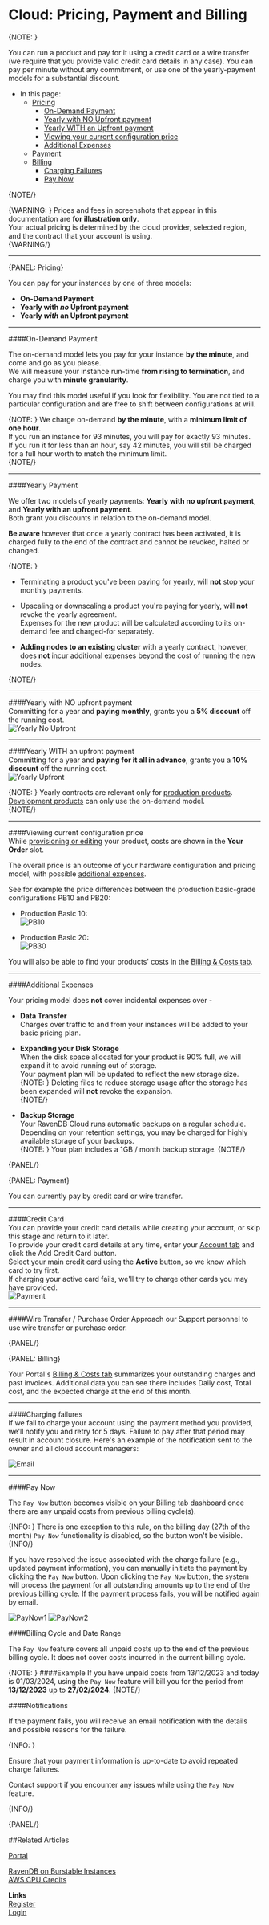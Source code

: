 # Cloud: Pricing, Payment and Billing

{NOTE: }

You can run a product and pay for it using a credit card or a wire transfer (we require that you provide valid credit card 
details in any case). You can pay per minute without any commitment, or use one of the yearly-payment models for a substantial discount.  

* In this page:  
  * [Pricing](../cloud/cloud-pricing-payment-billing#pricing)  
     - [On-Demand Payment](../cloud/cloud-pricing-payment-billing#on-demand-payment)  
     - [Yearly with NO Upfront payment](../cloud/cloud-pricing-payment-billing#yearly-with-no-upfront-payment)  
     - [Yearly WITH an Upfront payment](../cloud/cloud-pricing-payment-billing#yearly-with-an-upfront-payment)  
     - [Viewing your current configuration price](../cloud/cloud-pricing-payment-billing#viewing-current-configuration-price)  
     - [Additional Expenses](../cloud/cloud-pricing-payment-billing#additional-expenses)  
  * [Payment](../cloud/cloud-pricing-payment-billing#payment)  
  * [Billing](../cloud/cloud-pricing-payment-billing#billing)  
    - [Charging Failures](../cloud/cloud-pricing-payment-billing#charging-failures)  
    - [Pay Now](../cloud/cloud-pricing-payment-billing#pay-now)  

{NOTE/}

{WARNING: }
Prices and fees in screenshots that appear in this documentation are **for illustration only**.  
Your actual pricing is determined by the cloud provider, selected region, and the contract that your account is using.  
{WARNING/}

---

{PANEL: Pricing}

You can pay for your instances by one of three models:  

* **On-Demand Payment**  
* **Yearly with _no_ Upfront payment**  
* **Yearly _with_ an Upfront payment**  

---

####On-Demand Payment  

The on-demand model lets you pay for your instance **by the minute**, and come and go as you please.  
We will measure your instance run-time **from rising to termination**, and charge you with **minute granularity**.  

You may find this model useful if you look for flexibility.  You are not tied to a particular configuration 
and are free to shift between configurations at will. 

{NOTE: }
We charge on-demand **by the minute**, with a **minimum limit of one hour**.  
If you run an instance for 93 minutes, you will pay for exactly 93 minutes.  
If you run it for less than an hour, say 42 minutes, you will still be charged for a full hour worth to match the minimum limit.  
{NOTE/}

---

####Yearly Payment  

We offer two models of yearly payments: **Yearly with no upfront payment**, and **Yearly with an upfront payment**.  
Both grant you discounts in relation to the on-demand model.  

**Be aware** however that once a yearly contract has been activated, it is charged fully to the end of the contract 
and cannot be revoked, halted or changed.  

{NOTE: }

* Terminating a product you've been paying for yearly, will **not** stop your monthly payments.  
  
* Upscaling or downscaling a product you're paying for yearly, will **not** revoke the yearly agreement.  
  Expenses for the new product will be calculated according to its on-demand fee and charged-for separately.  

* **Adding nodes to an existing cluster** with a yearly contract, however, does **not** incur additional expenses 
  beyond the cost of running the new nodes.  

{NOTE/}

---

####Yearly with NO upfront payment  
Committing for a year and **paying monthly**, grants you a **5% discount** off the running cost.  
![Yearly No Upfront](images/pricing-003-payment-models-yearly-no-upfront.png "Yearly No Upfront")

---

####Yearly WITH an upfront payment  
Committing for a year and **paying for it all in advance**, grants you a **10% discount** off the running cost.  
![Yearly Upfront](images/pricing-004-payment-models-yearly-upfront.png "Yearly Upfront")

{NOTE: }
Yearly contracts are relevant only for [production products](../cloud/cloud-instances#a-production-cloud-cluster).  
[Development products](../cloud/cloud-instances#a-development-cloud-server) can only use the on-demand model.  
{NOTE/}

---

####Viewing current configuration price  
While [provisioning or editing](../cloud/portal/cloud-portal-products-tab) your product, 
costs are shown in the **Your Order** slot.  

The overall price is an outcome of your hardware configuration and pricing model, 
with possible [additional expenses](../cloud/cloud-pricing-payment-billing#additional-expenses).  

See for example the price differences between the production basic-grade configurations PB10 and PB20:  

* Production Basic 10:  
  ![PB10](images/pricing-001-PB10.png "PB10")  

* Production Basic 20:  
  ![PB30](images/pricing-001-PB30.png "PB30")  
  
You will also be able to find your products' costs in the [Billing & Costs tab](../cloud/portal/cloud-portal-billing-tab).  

---

####Additional Expenses

Your pricing model does **not** cover incidental expenses over -  

* **Data Transfer**  
  Charges over traffic to and from your instances will be added to your basic pricing plan.  

* **Expanding your Disk Storage**  
  When the disk space allocated for your product is 90% full, we will expand it to avoid running out of storage.  
  Your payment plan will be updated to reflect the new storage size.  
    {NOTE: }
     Deleting files to reduce storage usage after the storage has been expanded will **not** revoke the expansion.  
    {NOTE/}

* **Backup Storage**  
  Your RavenDB Cloud runs automatic backups on a regular schedule.  
  Depending on your retention settings, you may be charged for highly available storage of your backups.  
    {NOTE: }
     Your plan includes a 1GB / month backup storage. 
    {NOTE/}

{PANEL/}

{PANEL: Payment}

You can currently pay by credit card or wire transfer.  

---

####Credit Card  
You can provide your credit card details while creating your account, or skip this stage and return to it later.  
To provide your credit card details at any time, enter your [Account tab](../cloud/portal/cloud-portal-account-tab) 
and click the Add Credit Card button.  
Select your main credit card using the **Active** button, so we know which card to try first.  
If charging your active card fails, we'll try to charge other cards you may have provided.  
![Payment](images/payment.png "Payment")

---

####Wire Transfer / Purchase Order
Approach our Support personnel to use wire transfer or purchase order.

{PANEL/}

{PANEL: Billing}

Your Portal's [Billing & Costs tab](../cloud/portal/cloud-portal-billing-tab) summarizes your 
outstanding charges and past invoices. Additional data you can see there includes Daily cost, Total 
cost, and the expected charge at the end of this month.  

---

####Charging failures  
If we fail to charge your account using the payment method you provided, we'll notify
you and retry for 5 days. Failure to pay after that period may result in account closure.
Here's an example of the notification sent to the owner and all cloud account managers:

![Email](images/known-payment-failure-email.png)

---

####Pay Now 

The `Pay Now` button becomes visible on your Billing tab dashboard once there are any unpaid costs from previous billing cycle(s).

{INFO: }
There is one exception to this rule, on the billing day (27th of the month) `Pay Now` functionality is disabled, so the button won't be visible.
{INFO/}

If you have resolved the issue associated with the charge failure (e.g., updated payment information), you can manually initiate the payment by clicking the `Pay Now` button.
Upon clicking the `Pay Now` button, the system will process the payment for all outstanding amounts up to the end of the previous billing cycle. If the payment process fails, you will be notified again by email.


![PayNow1](images/pay-now-1.png)
![PayNow2](images/pay-now-2.png)

####Billing Cycle and Date Range 

The `Pay Now` feature covers all unpaid costs up to the end of the previous billing cycle.
It does not cover costs incurred in the current billing cycle.

{NOTE: }
####Example
If you have unpaid costs from 13/12/2023 and today is 01/03/2024, using the `Pay Now` feature will bill you for the period from **13/12/2023** up to **27/02/2024**.
{NOTE/}

####Notifications

  If the payment fails, you will receive an email notification with the details and possible reasons for the failure.

{INFO: }

Ensure that your payment information is up-to-date to avoid repeated charge failures.

Contact support if you encounter any issues while using the `Pay Now` feature.

{INFO/}

{PANEL/}


##Related Articles
  
[Portal](../cloud/portal/cloud-portal)  
  
[RavenDB on Burstable Instances](https://ayende.com/blog/187681-B/running-ravendb-on-burstable-cloud-instances)  
[AWS CPU Credits](https://docs.aws.amazon.com/AWSEC2/latest/UserGuide/burstable-credits-baseline-concepts.html)  

**Links**  
[Register]( https://cloud.ravendb.net/user/register)  
[Login]( https://cloud.ravendb.net/user/login)  
